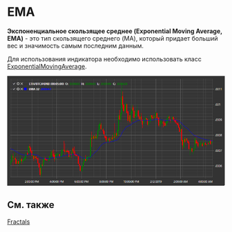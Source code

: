 # EMA

**Экспоненциальное скользящее среднее (Exponential Moving Average, EMA)** \- это тип скользящего среднего (MA), который придает больший вес и значимость самым последним данным. 

Для использования индикатора необходимо использовать класс [ExponentialMovingAverage](xref:StockSharp.Algo.Indicators.ExponentialMovingAverage). 

![IndicatorExponentialMovingAverage](../images/IndicatorExponentialMovingAverage.png)

## См. также

[Fractals](IndicatorFractals.md)
